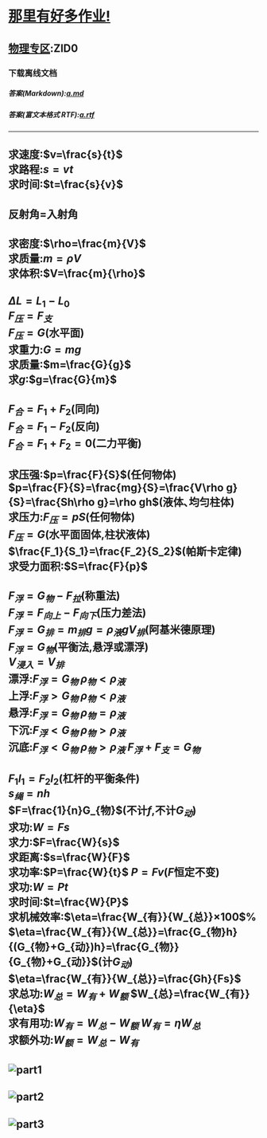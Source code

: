 # [那里有好多作业!](https://iamrege.github.io/thereiszuoye)
## [物理专区](https://iamrege.github.io/thereiszuoye/releases/physics):ZID0
### 下载离线文档
##### 答案\(Markdown\):[a.md](https://github.com/IAmREGE/thereiszuoye/releases/download/physics0/a.md)
##### 答案\(富文本格式 RTF\):[a.rtf](https://github.com/IAmREGE/thereiszuoye/releases/download/physics0/a.rtf)
-----
求速度:$v=\frac{s}{t}$  
求路程:$s=vt$  
求时间:$t=\frac{s}{v}$
-----
反射角=入射角
-----
求密度:$\rho=\frac{m}{V}$  
求质量:$m=\rho V$  
求体积:$V=\frac{m}{\rho}$
-----
$\Delta L=L_1-L_0$  
$F_{压}=F_{支}$  
$F_{压}=G$\(水平面\)  
求重力:$G=mg$  
求质量:$m=\frac{G}{g}$  
求$g$:$g=\frac{G}{m}$
-----
$F_{合}=F_1+F_2$\(同向\)  
$F_{合}=F_1-F_2$\(反向\)  
$F_{合}=F_1+F_2=0$\(二力平衡\)
-----
求压强:$p=\frac{F}{S}$\(任何物体\)  
$p=\frac{F}{S}=\frac{mg}{S}=\frac{V\rho g}{S}=\frac{Sh\rho g}=\rho gh$\(液体､均匀柱体\)  
求压力:$F_{压}=pS$\(任何物体\)  
$F_{压}=G$\(水平面固体,柱状液体\)  
$\frac{F_1}{S_1}=\frac{F_2}{S_2}$\(帕斯卡定律\)  
求受力面积:$S=\frac{F}{p}$
-----
$F_{浮}=G_{物}-F_{拉}$\(称重法\)  
$F_{浮}=F_{向上}-F_{向下}$\(压力差法\)  
$F_{浮}=G_{排}=m_{排}g=\rho_{液}gV_{排}$\(阿基米德原理\)  
$F_{浮}=G_{物}$\(平衡法,悬浮或漂浮\)  
$V_{浸入}=V_{排}$  
漂浮:$F_{浮}=G_{物}$ $\rho_{物}<\rho_{液}$  
上浮:$F_{浮}>G_{物}$ $\rho_{物}<\rho_{液}$  
悬浮:$F_{浮}=G_{物}$ $\rho_{物}=\rho_{液}$  
下沉:$F_{浮}< G_{物}$ $\rho_{物}>\rho_{液}$  
沉底:$F_{浮}< G_{物}$ $\rho_{物}>\rho_{液}$ $F_{浮}+F_{支}=G_{物}$
-----
$F_1l_1=F_2l_2$\(杠杆的平衡条件\)  
$s_{绳}=nh$  
$F=\frac{1}{n}G_{物}$\(不计$f$,不计$G_{动}$)  
求功:$W=Fs$  
求力:$F=\frac{W}{s}$  
求距离:$s=\frac{W}{F}$  
求功率:$P=\frac{W}{t}$ $P=Fv$\($F$恒定不变\)  
求功:$W=Pt$  
求时间:$t=\frac{W}{P}$  
求机械效率:$\eta=\frac{W_{有}}{W_{总}}×100$%  
$\eta=\frac{W_{有}}{W_{总}}=\frac{G_{物}h}{(G_{物}+G_{动})h}=\frac{G_{物}}{G_{物}+G_{动}}$\(计$G_{动}$\)  
$\eta=\frac{W_{有}}{W_{总}}=\frac{Gh}{Fs}$  
求总功:$W_{总}=W_{有}+W_{额}$ $W_{总}=\frac{W_{有}}{\eta}$  
求有用功:$W_{有}=W_{总}-W_{额}$ $W_{有}=\eta W_{总}$  
求额外功:$W_{额}=W_{总}-W_{有}$
-----
![part1](https://user-images.githubusercontent.com/66211043/177004978-46e75a07-8893-4683-9793-b47ab278dd5f.png)  
-----  
![part2](https://user-images.githubusercontent.com/66211043/177004987-04797f8f-0e22-446c-85d3-8af353cd24ec.png)  
-----  
![part3](https://user-images.githubusercontent.com/66211043/177004990-f9787c13-82c3-4bfc-90ae-afcae7942f7e.png)  
-----
